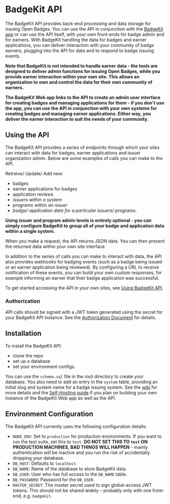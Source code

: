 # BadgeKit API

The BadgeKit API provides back-end processing and data storage for issuing Open Badges. You can use the API in conjunction with the [BadgeKit app](https://github.com/mozilla/openbadges-badgekit) or can use the API itself, with your own front-ends for badge admin and for earners. With BadgeKit handling the data for badges and earner applications, you can deliver interaction with your community of badge earners, plugging into the API for data and to respond to badge issuing events.

__Note that BadgeKit is not intended to handle earner data - the tools are designed to deliver admin functions for issuing Open Badges, while you provide earner interaction within your own site. This allows an organization to own and control the data for their own community of earners.__

__The BadgeKit Web app links to the API to create an admin user interface for creating badges and managing applications for them - if you don't use the app, you can use the API in conjunction with your own systems for creating badges and managing earner applications. Either way, you deliver the earner interaction to suit the needs of your community.__

## Using the API

The BadgeKit API provides a series of endpoints through which your sites can interact with data for badges, earner applications and issuer organization admin. Below are some examples of calls you can make to the API.

Retrieve/ Update/ Add new:
* badges
* earner applications for badges
* application reviews
* _issuers within a system_
* _programs within an issuer_
* _badge/ application data for a particular issuers/ programs_.

__Using issuer and program admin levels is entirely optional - you can simply configure BadgeKit to group all of your badge and application data within a single system.__

When you make a request, the API returns JSON data. You can then present the returned data within your own site interface.

In addition to the series of calls you can make to interact with data, the API also provides webhooks for badging events (such as a badge being issued or an earner application being reviewed). By configuring a URL to receive notification of these events, you can build your own custom responses, for example informing an earner that their badge application was successful.

To get started accessing the API in your own sites, see [Using BadgeKit API](https://github.com/mozilla/badgekit-api/wiki/Using-BadgeKit-API).

### Authorization

API calls should be signed with a JWT token generated using the secret for your BadgeKit API instance. See the [Authorization Document](https://github.com/mozilla/badgekit-api/blob/master/docs/authorization.md) for details.

## Installation

To install the BadgeKit API: 
* clone the repo
* set up a database
* set your environment configs.

You can use the `schema.sql` file in the root directory to create your database. You also need to add an entry in the `system` table, providing an initial slug and system name for a badge issuing system. See the [wiki](https://github.com/mozilla/badgekit-api/wiki) for more details and the [Self-Hosting guide](https://github.com/mozilla/openbadges-badgekit/wiki/BadgeKit-Self-Hosting-Guide) if you plan on building your own instance of the BadgeKit Web app as well as the API.

## Environment Configuration

The BadgeKit API currently uses the following configuration details:

* `NODE_ENV`: Set to `production` for production environments. If you want to run the test suite, set this to `test`. **DO NOT SET THIS TO `test` ON PRODUCTION MACHINES, BAD THINGS WILL HAPPEN** - mainly authentication will be inactive and you run the risk of accidentally dropping your database.
* `DB_HOST`: Defaults to `localhost`.
* `DB_NAME`: Name of the database to store BadgeKit data.
* `DB_USER`: User who has full access to the `DB_NAME` table.
* `DB_PASSWORD`: Password for the `DB_USER`.
* `MASTER_SECRET`: The master secret used to sign global-access JWT tokens. This should not be shared widely – probably only with one front-end, e.g. `badgekit`.
